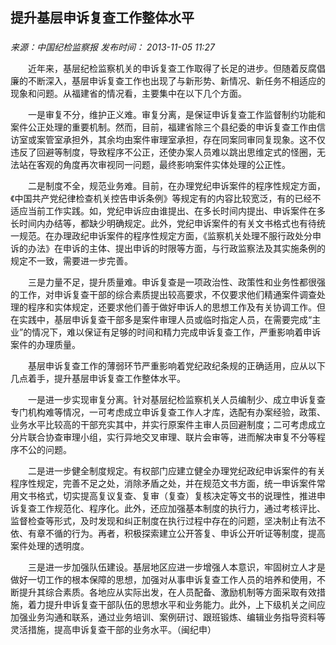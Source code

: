## 提升基层申诉复查工作整体水平

### 

_来源：中国纪检监察报_ _发布时间： 2013-11-05 11:27_

　　近年来，基层纪检监察机关的申诉复查工作取得了长足的进步。但随着反腐倡廉的不断深入，基层申诉复查工作也出现了与新形势、新情况、新任务不相适应的现象和问题。从福建省的情况看，主要集中在以下几个方面。

　　一是审复不分，维护正义难。审复分离，是保证申诉复查工作监督制约功能和案件公正处理的重要机制。然而，目前，福建省除三个县纪委的申诉复查工作由信访室或案管室承担外，其余均由案件审理室承担，存在同案同审同复现象。这不仅违反了回避等制度，导致程序不公正，还使办案人员难以跳出思维定式的怪圈，无法站在客观的角度再次审视同一问题，最终影响案件实体处理的公正性。

　　二是制度不全，规范业务难。目前，在办理党纪申诉案件的程序性规定方面，《中国共产党纪律检查机关控告申诉条例》等规定有的内容比较宽泛，有的已经不适应当前工作实践。如，党纪申诉应由谁提出、在多长时间内提出、申诉案件在多长时间内办结等，都缺少明确规定。此外，党纪申诉案件的有关文书格式也有待统一规范。在办理政纪申诉案件的程序性规定方面，《监察机关处理不服行政处分申诉的办法》在申诉的主体、提出申诉的时限等方面，与行政监察法及其实施条例的规定不一致，需要进一步完善。

　　三是力量不足，提升质量难。申诉复查是一项政治性、政策性和业务性都很强的工作，对申诉复查干部的综合素质提出较高要求，不仅要求他们精通案件调查处理的程序和实体规定，还要求他们善于做好申诉人的思想工作及有关协调工作。但在实践中，基层申诉复查干部多是案件审理人员或临时指定人员，在需要完成“主业”的情况下，难以保证有足够的时间和精力完成申诉复查工作，严重影响着申诉案件的办理质量。

　　基层申诉复查工作的薄弱环节严重影响着党纪政纪条规的正确适用，应从以下几点着手，提升基层申诉复查工作整体水平。

　　一是进一步实现审复分离。针对基层纪检监察机关人员编制少、成立申诉复查专门机构难等情况，一可考虑成立申诉复查工作人才库，选配有办案经验，政策、业务水平比较高的干部充实其中，并实行原案件主审人员回避制度；二可考虑成立分片联合协查审理小组，实行异地交叉审理、联片会审等，进而解决审复不分等程序不公的问题。

　　二是进一步健全制度规定。有权部门应建立健全办理党纪政纪申诉案件的有关程序性规定，完善不足之处，消除矛盾之处，并在规范文书方面，统一申诉案件常用文书格式，切实提高复议复查、复审（复查）复核决定等文书的说理性，推进申诉复查工作规范化、程序化。此外，还应加强基本制度的执行力，通过考核评比、监督检查等形式，及时发现和纠正制度在执行过程中存在的问题，坚决制止有法不依、有章不循的行为。再者，积极探索建立公开答复、申诉公开听证等制度，提高案件处理的透明度。

　　三是进一步加强队伍建设。基层地区应进一步增强人本意识，牢固树立人才是做好一切工作的根本保障的思想，加强对从事申诉复查工作人员的培养和使用，不断提升其综合素质。各地应从实际出发，在人员配备、激励机制等方面采取有效措施，着力提升申诉复查干部队伍的思想水平和业务能力。此外，上下级机关之间应加强业务沟通和联系，通过业务培训、案例研讨、跟班锻炼、编辑业务指导资料等灵活措施，提高申诉复查干部的业务水平。（闽纪申）